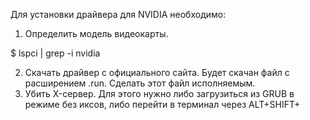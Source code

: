 Для установки драйвера для NVIDIA необходимо:

1. Определить модель видеокарты.

$ lspci | grep -i nvidia

2. Скачать драйвер с официального сайта. Будет скачан файл с расширением .run. Сделать этот файл исполняемым.
3. Убить X-сервер. Для этого нужно либо загрузиться из GRUB в режиме без иксов, либо перейти в терминал через ALT+SHIFT+
